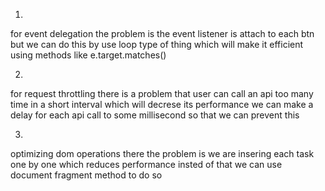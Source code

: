 <!-- wen can fix ui ux problem by changing z index of navbar as its z index is -1 it takes it at the top of all the dropdown things in the nav and we are not able to access it so making it positive it will allows dropdown things apper and accessible -->

<!-- fix css code for navabar in nav class -->

<!-- 
.navbar {
  background: rgba(255, 255, 255, 0.95);
  backdrop-filter: blur(10px);
  box-shadow: var(--shadow-md);
  position: sticky;
  top: 0;
  z-index: 1;
  transition: var(--transition-default);
}
 -->

 <!-- for form conatiner cannot get much info but we can change a fix width that is given to percentage system-->

 <!--
  .form-container {
  background: rgba(255, 255, 255, 0.95);
  backdrop-filter: blur(10px);
  padding: 2rem;
  border-radius: 16px;
  box-shadow: var(--shadow-lg);
  width: 90%;
  margin: 2rem auto;
  transition: var(--transition-default);
}
 -->


<!-- DOM performance optimization -->
1.
for event delegation the problem is the event listener is attach to each btn but we can do this by use loop type of thing which will make it efficient using methods like e.target.matches() 

2. 
for request throttling there is a problem that user can call an api too many time in a short interval which will decrese its performance we can make a delay for each api call to some millisecond so that we can prevent this 

3.
optimizing dom operations there the problem is we are insering each task one by one which reduces performance insted of that we can use document fragment method to do so 